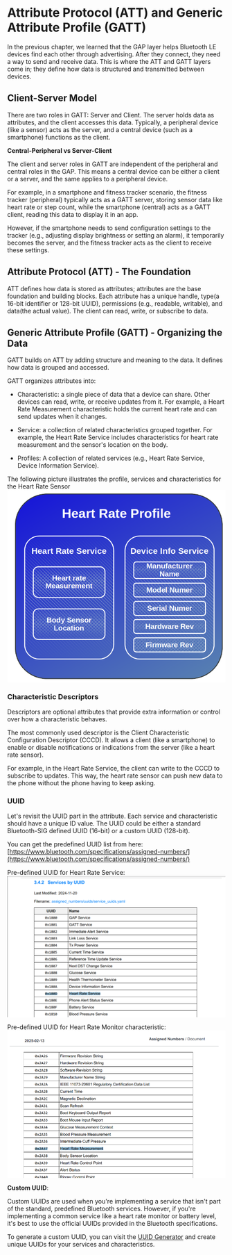 # Attribute Protocol (ATT) and  Generic Attribute Profile (GATT)

In the previous chapter, we learned that the GAP layer helps Bluetooth LE devices find each other through advertising. After they connect, they need a way to send and receive data. This is where the ATT and GATT layers come in; they define how data is structured and transmitted between devices.

## Client-Server Model

There are two roles in GATT: Server and Client.  The server holds data as attributes, and the client accesses this data. Typically, a peripheral device (like a sensor) acts as the server, and a central device (such as a smartphone) functions as the client.

<div class="alert-box alert-box-info">
    <span class="icon"><i class="fa fa-info"></i></span>
    <div class="alert-content">
        <b class="alert-title">Central-Peripheral vs Server-Client</b>
            <p>The client and server roles in GATT are independent of the peripheral and central roles in the GAP. This means a central device can be either a client or a server, and the same applies to a peripheral device.
</p>
    </div>
</div>

For example, in a smartphone and fitness tracker scenario, the fitness tracker (peripheral) typically acts as a GATT server, storing sensor data like heart rate or step count, while the smartphone (central) acts as a GATT client, reading this data to display it in an app.  

However, if the smartphone needs to send configuration settings to the tracker (e.g., adjusting display brightness or setting an alarm), it temporarily becomes the server, and the fitness tracker acts as the client to receive these settings.

## Attribute Protocol (ATT) - The Foundation

ATT defines how data is stored as attributes; attributes are the base foundation and building blocks. Each attribute has a unique handle, type(a 16-bit identifier or 128-bit UUID), permissions (e.g., readable, writable), and data(the actual value). The client can read, write, or subscribe to data.


## Generic Attribute Profile (GATT) - Organizing the Data
GATT builds on ATT by adding structure and meaning to the data. It defines how data is grouped and accessed.  

GATT organizes attributes into:  

- Characteristic: a single piece of data that a device can share. Other devices can read, write, or receive updates from it. For example, a Heart Rate Measurement characteristic holds the current heart rate and can send updates when it changes.

- Service: a collection of related characteristics grouped together. For example, the Heart Rate Service includes characteristics for heart rate measurement and the sensor's location on the body.

- Profiles: A collection of related services (e.g., Heart Rate Service, Device Information Service).  

The following picture illustrates the profile, services and characteristics for the Heart Rate Sensor
<img style="display: block; margin: auto;" alt="GAT" src="./images/ble-gatt.png"/>

### Characteristic Descriptors

Descriptors are optional attributes that provide extra information or control over how a characteristic behaves.

The most commonly used descriptor is the Client Characteristic Configuration Descriptor (CCCD). It allows a client (like a smartphone) to enable or disable notifications or indications from the server (like a heart rate sensor).

For example, in the Heart Rate Service, the client can write to the CCCD to subscribe to updates. This way, the heart rate sensor can push new data to the phone without the phone having to keep asking.


### UUID
Let's revisit the UUID part in the attribute. Each service and characteristic should have a unique ID value. The UUID could be either a standard Bluetooth-SIG defined UUID (16-bit) or a custom UUID (128-bit).

You can get the predefined UUID list from here: [https://www.bluetooth.com/specifications/assigned-numbers/](https://www.bluetooth.com/specifications/assigned-numbers/)

Pre-defined UUID for Heart Rate Service:
<img style="display: block; margin: auto;" alt="GAT" src="./images/heart-rate-service.png"/>

Pre-defined UUID for Heart Rate Monitor characteristic:
<img style="display: block; margin: auto;" alt="GAT" src="./images/heart-rate-monitor-characteristics.png"/>

**Custom UUID**:

Custom UUIDs are used when you're implementing a service that isn't part of the standard, predefined Bluetooth services. However, if you're implementing a common service like a heart rate monitor or battery level, it's best to use the official UUIDs provided in the Bluetooth specifications.

To generate a custom UUID, you can visit the [UUID Generator](https://www.uuidgenerator.net/) and create unique UUIDs for your services and characteristics.
